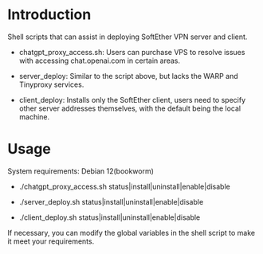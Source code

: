 # Introduction

Shell scripts that can assist in deploying SoftEther VPN server and client.

- chatgpt_proxy_access.sh: Users can purchase VPS to resolve issues with accessing chat.openai.com in certain areas.

- server_deploy: Similar to the script above, but lacks the WARP and Tinyproxy services.

- client_deploy: Installs only the SoftEther client, users need to specify other server addresses themselves, with the default being the local machine.

# Usage

System requirements: Debian 12(bookworm)

- ./chatgpt_proxy_access.sh status|install|uninstall|enable|disable

- ./server_deploy.sh status|install|uninstall|enable|disable

- ./client_deploy.sh status|install|uninstall|enable|disable

If necessary, you can modify the global variables in the shell script to make it meet your requirements.